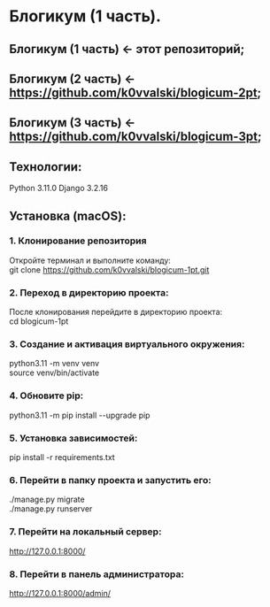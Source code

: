 # Блогикум (1 часть).
## Блогикум (1 часть) <- этот репозиторий;
## Блогикум (2 часть) <- https://github.com/k0vvalski/blogicum-2pt;
## Блогикум (3 часть) <- https://github.com/k0vvalski/blogicum-3pt;

## Технологии:
Python 3.11.0
Django 3.2.16

## Установка (macOS):
### 1. Клонирование репозитория
Откройте терминал и выполните команду:  
  git clone https://github.com/k0vvalski/blogicum-1pt.git
### 2. Переход в директорию проекта:
После клонирования перейдите в директорию проекта:  
  cd blogicum-1pt
### 3. Создание и активация виртуального окружения:
  python3.11 -m venv venv  
  source venv/bin/activate  
### 4. Обновите pip:  
  python3.11 -m pip install --upgrade pip  
### 5. Установка зависимостей:
  pip install -r requirements.txt  
### 6. Перейти в папку проекта и запустить его:
  ./manage.py migrate  
  ./manage.py runserver  
### 7. Перейти на локальный сервер:
  http://127.0.0.1:8000/  
### 8. Перейти в панель администратора:
  http://127.0.0.1:8000/admin/  
